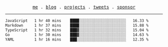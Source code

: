 <p align="center">
  <samp>
    <a href="https://everfu.org">me</a> .
    <a href="https://everfu.org/blog">blog</a> .
    <a href="https://everfu.org/github">projects</a> .
    <a href="https://twitter.com/everfu8">tweets</a> .
    <a href="https://everfu.org/sponsor">sponsor</a>
  </samp>
</p>

---

<!--START_SECTION:waka-->

```txt
JavaScript   1 hr 40 mins    ████░░░░░░░░░░░░░░░░░░░░░   16.33 %
Markdown     1 hr 37 mins    ████░░░░░░░░░░░░░░░░░░░░░   15.88 %
TypeScript   1 hr 32 mins    ███▓░░░░░░░░░░░░░░░░░░░░░   15.04 %
Go           1 hr 30 mins    ███▓░░░░░░░░░░░░░░░░░░░░░   14.63 %
YAML         1 hr 16 mins    ███░░░░░░░░░░░░░░░░░░░░░░   12.35 %
```

<!--END_SECTION:waka-->
